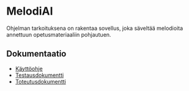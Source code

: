 # MelodiAI

Ohjelman tarkoituksena on rakentaa sovellus, joka säveltää melodioita annettuun opetusmateriaaliin pohjautuen.

## Dokumentaatio

- [Käyttöohje](https://github.com/Uhinho/tiralab/blob/master/dokumentaatio/ohje.md)
- [Testausdokumentti](https://github.com/Uhinho/tiralab/blob/master/dokumentaatio/testaus.md)
- [Toteutusdokumentti](https://github.com/Uhinho/tiralab/blob/master/dokumentaatio/toteutusdokumentti.md)
